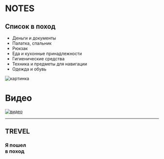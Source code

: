 # NOTES
## Список в поход
- Деньги и документы
- Палатка, спальник
- Рюкзак
- Еда и кухонные принадлежности
- Гигиенические средства
- Техника и предметы для навигации
- Одежда и обувь

![картинка](https://avatars.mds.yandex.net/i?id=1013f8970008bdd8dc6bd1107f4547e0-5107704-images-thumbs&n=13)

# Видео
[![видео](https://avatars.mds.yandex.net/i?id=a534af0489a5e5b02697542fad0492d6-5865473-images-thumbs&n=13)](https://www.youtube.com/watch?v=c2_PN1Y2ZqI&themeRefresh=1)


-----------
## TREVEL
### Я пошел <br> в поход